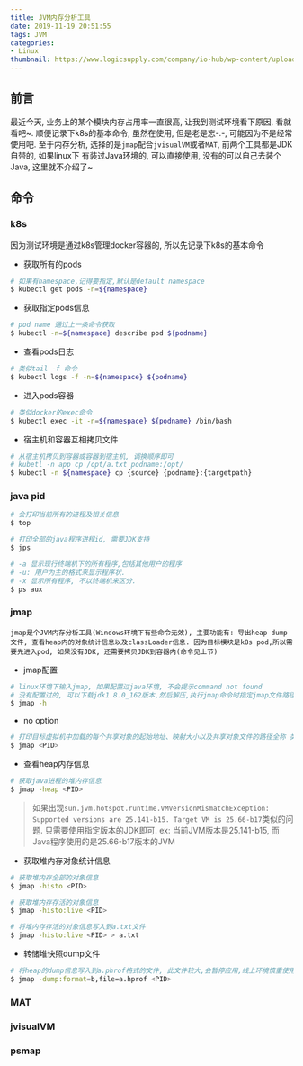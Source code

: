 ```yaml
---
title: JVM内存分析工具
date: 2019-11-19 20:51:55
tags: JVM
categories:
- Linux
thumbnail: https://www.logicsupply.com/company/io-hub/wp-content/uploads/2009/01/Read-only-Linux.jpg
---
```


## 前言
  最近今天, 业务上的某个模块内存占用率一直很高, 让我到测试环境看下原因, 看就看吧~. 顺便记录下k8s的基本命令, 虽然在使用, 但是老是忘-.-, 可能因为不是经常使用吧. 至于内存分析, 选择的是`jmap`配合`jvisualVM`或者`MAT`, 前两个工具都是JDK自带的, 如果linux下 有装过Java环境的, 可以直接使用, 没有的可以自己去装个Java, 这里就不介绍了~

## 命令

### k8s 
  
  因为测试环境是通过k8s管理docker容器的, 所以先记录下k8s的基本命令

- 获取所有的pods
 
``` bash
# 如果有namespace,记得要指定,默认是default namespace
$ kubectl get pods -n=${namespace}
```

- 获取指定pods信息

```bash
# pod name 通过上一条命令获取
$ kubectl -n=${namespace} describe pod ${podname} 
```
<!--more-->
- 查看pods日志

```bash
# 类似tail -f 命令
$ kubectl logs -f -n=${namespace} ${podname}
```

- 进入pods容器

```bash
# 类似docker的exec命令
$ kubectl exec -it -n=${namespace} ${podname} /bin/bash
```

- 宿主机和容器互相拷贝文件

```bash
# 从宿主机拷贝到容器或容器到宿主机, 调换顺序即可
# kubetl -n app cp /opt/a.txt podname:/opt/
$ kubectl -n ${namespace} cp {source} {podname}:{targetpath}
```

### java pid

``` bash
# 会打印当前所有的进程及相关信息
$ top

# 打印全部的java程序进程id, 需要JDK支持
$ jps

# -a 显示现行终端机下的所有程序,包括其他用户的程序
# -u: 用户为主的格式来显示程序状.
# -x 显示所有程序, 不以终端机来区分.
$ ps aux
```

### jmap

  `jmap是个JVM内存分析工具(Windows环境下有些命令无效), 主要功能有: 导出heap dump文件, 查看heap内的对象统计信息以及classLoader信息. 因为目标模块是k8s pod,所以需要先进入pod, 如果没有JDK, 还需要拷贝JDK到容器内(命令见上节)`

- jmap配置

```bash
# linux环境下输入jmap, 如果配置过java环境, 不会提示command not found
# 没有配置过的, 可以下载jdk1.8.0_162版本,然后解压,执行jmap命令时指定jmap文件路径 ex: /opt/jdk1.8/bin/jmap
$ jmap -h
```

- no option

``` bash
# 打印目标虚拟机中加载的每个共享对象的起始地址、映射大小以及共享对象文件的路径全称 类似pmap命令
$ jmap <PID>
```
- 查看heap内存信息

``` bash
# 获取java进程的堆内存信息
$ jmap -heap <PID>
```

> 如果出现`sun.jvm.hotspot.runtime.VMVersionMismatchException: Supported versions are 25.141-b15. Target VM is 25.66-b17`类似的问题. 只需要使用指定版本的JDK即可. ex: 当前JVM版本是25.141-b15, 而Java程序使用的是25.66-b17版本的JVM


- 获取堆内存对象统计信息

``` bash
# 获取堆内存全部的对象信息
$ jmap -histo <PID>

# 获取堆内存存活的对象信息
$ jmap -histo:live <PID>

# 将堆内存存活的对象信息写入到a.txt文件
$ jmap -histo:live <PID> > a.txt
```

- 转储堆快照dump文件

```bash
# 将heap的dump信息写入到a.phrof格式的文件, 此文件较大,会暂停应用,线上环境慎重使用
$ jmap -dump:format=b,file=a.hprof <PID>
```

### MAT

### jvisualVM

### psmap